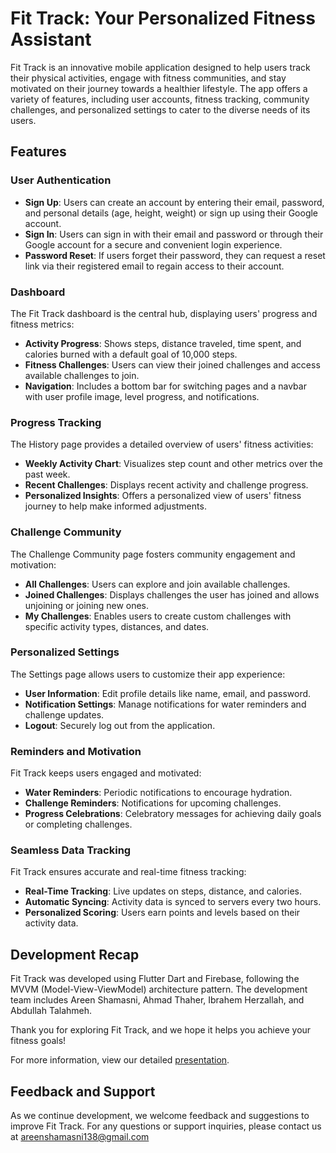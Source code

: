# Fit Track: Your Personalized Fitness Assistant

Fit Track is an innovative mobile application designed to help users track their physical activities, engage with fitness communities, and stay motivated on their journey towards a healthier lifestyle. The app offers a variety of features, including user accounts, fitness tracking, community challenges, and personalized settings to cater to the diverse needs of its users.

## Features

### User Authentication
- **Sign Up**: Users can create an account by entering their email, password, and personal details (age, height, weight) or sign up using their Google account.
- **Sign In**: Users can sign in with their email and password or through their Google account for a secure and convenient login experience.
- **Password Reset**: If users forget their password, they can request a reset link via their registered email to regain access to their account.

### Dashboard
The Fit Track dashboard is the central hub, displaying users' progress and fitness metrics:
- **Activity Progress**: Shows steps, distance traveled, time spent, and calories burned with a default goal of 10,000 steps.
- **Fitness Challenges**: Users can view their joined challenges and access available challenges to join.
- **Navigation**: Includes a bottom bar for switching pages and a navbar with user profile image, level progress, and notifications.

### Progress Tracking
The History page provides a detailed overview of users' fitness activities:
- **Weekly Activity Chart**: Visualizes step count and other metrics over the past week.
- **Recent Challenges**: Displays recent activity and challenge progress.
- **Personalized Insights**: Offers a personalized view of users' fitness journey to help make informed adjustments.

### Challenge Community
The Challenge Community page fosters community engagement and motivation:
- **All Challenges**: Users can explore and join available challenges.
- **Joined Challenges**: Displays challenges the user has joined and allows unjoining or joining new ones.
- **My Challenges**: Enables users to create custom challenges with specific activity types, distances, and dates.

### Personalized Settings
The Settings page allows users to customize their app experience:
- **User Information**: Edit profile details like name, email, and password.
- **Notification Settings**: Manage notifications for water reminders and challenge updates.
- **Logout**: Securely log out from the application.

### Reminders and Motivation
Fit Track keeps users engaged and motivated:
- **Water Reminders**: Periodic notifications to encourage hydration.
- **Challenge Reminders**: Notifications for upcoming challenges.
- **Progress Celebrations**: Celebratory messages for achieving daily goals or completing challenges.

### Seamless Data Tracking
Fit Track ensures accurate and real-time fitness tracking:
- **Real-Time Tracking**: Live updates on steps, distance, and calories.
- **Automatic Syncing**: Activity data is synced to servers every two hours.
- **Personalized Scoring**: Users earn points and levels based on their activity data.

## Development Recap
Fit Track was developed using Flutter Dart and Firebase, following the MVVM (Model-View-ViewModel) architecture pattern.
The development team includes Areen Shamasni, Ahmad Thaher, Ibrahem Herzallah, and Abdullah Talahmeh.

Thank you for exploring Fit Track, and we hope it helps you achieve your fitness goals!

For more information, view our detailed [presentation](https://gamma.app/docs/Fit-Track-Your-Personalized-Fitness-Assistant-6ct9rqgo99ns6uh).
## Feedback and Support

As we continue development, we welcome feedback and suggestions to improve Fit Track. For any questions or support inquiries, please contact us at  areenshamasni138@gmail.com
